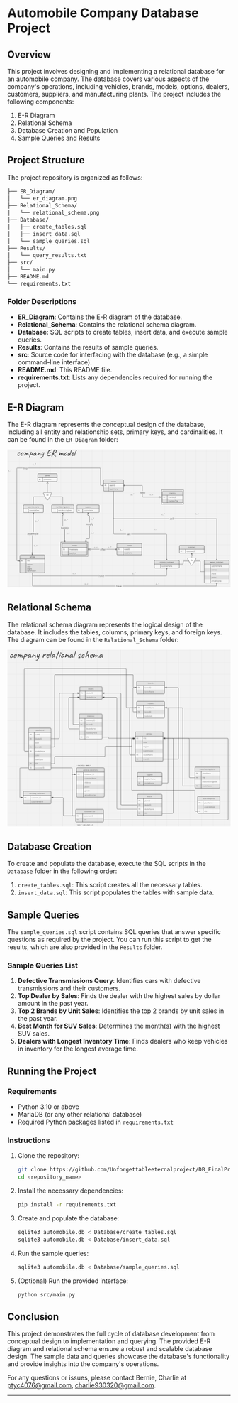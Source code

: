 # Automobile Company Database Project

## Overview

This project involves designing and implementing a relational database for an automobile company. The database covers various aspects of the company's operations, including vehicles, brands, models, options, dealers, customers, suppliers, and manufacturing plants. The project includes the following components:
1. E-R Diagram
2. Relational Schema
3. Database Creation and Population
4. Sample Queries and Results

## Project Structure

The project repository is organized as follows:

```
├── ER_Diagram/
│   └── er_diagram.png
├── Relational_Schema/
│   └── relational_schema.png
├── Database/
│   ├── create_tables.sql
│   ├── insert_data.sql
│   └── sample_queries.sql
├── Results/
│   └── query_results.txt
├── src/
│   └── main.py
├── README.md
└── requirements.txt
```

### Folder Descriptions

- **ER_Diagram**: Contains the E-R diagram of the database.
- **Relational_Schema**: Contains the relational schema diagram.
- **Database**: SQL scripts to create tables, insert data, and execute sample queries.
- **Results**: Contains the results of sample queries.
- **src**: Source code for interfacing with the database (e.g., a simple command-line interface).
- **README.md**: This README file.
- **requirements.txt**: Lists any dependencies required for running the project.

## E-R Diagram

The E-R diagram represents the conceptual design of the database, including all entity and relationship sets, primary keys, and cardinalities. It can be found in the `ER_Diagram` folder:

![ER Diagram](ER_Diagram/er_diagram.png)

## Relational Schema

The relational schema diagram represents the logical design of the database. It includes the tables, columns, primary keys, and foreign keys. The diagram can be found in the `Relational_Schema` folder:

![Relational Schema](Relational_Schema/relational_schema.png)

## Database Creation

To create and populate the database, execute the SQL scripts in the `Database` folder in the following order:

1. `create_tables.sql`: This script creates all the necessary tables.
2. `insert_data.sql`: This script populates the tables with sample data.

## Sample Queries

The `sample_queries.sql` script contains SQL queries that answer specific questions as required by the project. You can run this script to get the results, which are also provided in the `Results` folder.

### Sample Queries List

1. **Defective Transmissions Query**: Identifies cars with defective transmissions and their customers.
2. **Top Dealer by Sales**: Finds the dealer with the highest sales by dollar amount in the past year.
3. **Top 2 Brands by Unit Sales**: Identifies the top 2 brands by unit sales in the past year.
4. **Best Month for SUV Sales**: Determines the month(s) with the highest SUV sales.
5. **Dealers with Longest Inventory Time**: Finds dealers who keep vehicles in inventory for the longest average time.

## Running the Project

### Requirements

- Python 3.10 or above
- MariaDB (or any other relational database)
- Required Python packages listed in `requirements.txt`

### Instructions

1. Clone the repository:
   ```bash
   git clone https://github.com/Unforgettableeternalproject/DB_FinalProject
   cd <repository_name>
   ```
2. Install the necessary dependencies:
   ```bash
   pip install -r requirements.txt
   ```
3. Create and populate the database:
   ```bash
   sqlite3 automobile.db < Database/create_tables.sql
   sqlite3 automobile.db < Database/insert_data.sql
   ```
4. Run the sample queries:
   ```bash
   sqlite3 automobile.db < Database/sample_queries.sql
   ```
5. (Optional) Run the provided interface:
   ```bash
   python src/main.py
   ```

## Conclusion

This project demonstrates the full cycle of database development from conceptual design to implementation and querying. The provided E-R diagram and relational schema ensure a robust and scalable database design. The sample data and queries showcase the database's functionality and provide insights into the company's operations.

For any questions or issues, please contact Bernie, Charlie at ptyc4076@gmail.com, charlie930320@gmail.com.

---
